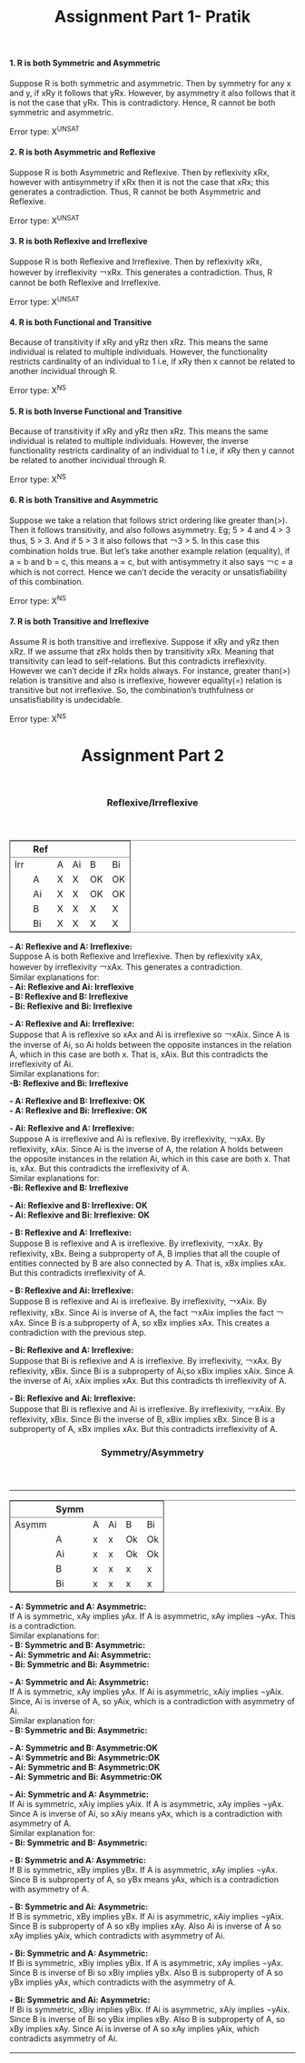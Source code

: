 <header>
  <h1>Assignment Part 1- Pratik</h1>
</header>

<h4>1. R is both Symmetric and Asymmetric</h4>

Suppose R is both symmetric and asymmetric. Then by symmetry for any x and y, if xRy it follows that yRx. 
However, by asymmetry it also follows that it is not the case that yRx. This is contradictory. Hence, R cannot be both symmetric and asymmetric.

Error type: X<sup>UNSAT</sup>

<h4>2. R is both Asymmetric and Reflexive</h4>

Suppose R is both Asymmetric and Reflexive. Then by reflexivity xRx, however with antisymmetry if xRx then it is not the case that xRx; this generates a contradiction.
Thus, R cannot be both Asymmetric and Reflexive.

Error type: X<sup>UNSAT</sup>

<h4>3. R is both Reflexive and Irreflexive</h4>

Suppose R is both Reflexive and Irreflexive. Then by reflexivity xRx, however by irreflexivity ￢xRx. This generates a contradiction.
Thus, R cannot be both Reflexive and Irreflexive.

Error type: X<sup>UNSAT</sup>

<h4>4. R is both Functional and Transitive</h4>

Because of transitivity if xRy and yRz then xRz. This means the same individual is related to multiple individuals. However, the functionality 
restricts cardinality of an individual to 1 i.e, if xRy then x cannot be related to another incividual through R. 

Error type: X<sup>NS</sup>

<h4>5. R is both Inverse Functional and Transitive</h4>

Because of transitivity if xRy and yRz then xRz. This means the same individual is related to multiple individuals. However, the inverse functionality 
restricts cardinality of an individual to 1 i.e, if xRy then y cannot be related to another incividual through R. 

Error type: X<sup>NS</sup>

<h4>6. R is both Transitive and Asymmetric</h4>

Suppose we take a relation that follows strict ordering like greater than(>). Then it follows transitivity, and also follows asymmetry. Eg; 5 > 4 and 4 > 3 thus, 5 > 3. And if 5 > 3 it also follows that ￢3 > 5. In this case this combination holds true.
But let’s take another example relation (equality), if a = b and b = c, this means a = c, but with antisymmetry it also says ￢c = a which is not correct. Hence we can’t decide the veracity or unsatisfiability of this combination.

Error type: X<sup>NS</sup>

<h4>7. R is both Transitive and Irreflexive</h4>

Assume R is both transitive and irreflexive.
Suppose if xRy and yRz then xRz.
If we assume that zRx holds then by transitivity xRx. Meaning that transitivity can lead to self-relations. But this contradicts irreflexivity. 
However we can’t decide if zRx holds always. 
For instance, greater than(>) relation is transitive and also is irreflexive, however equality(=) relation is transitive but not irreflexive.
So, the combination’s truthfulness or unsatisfiability is undecidable.

Error type: X<sup>NS</sup>


<header>
  <h1>Assignment Part 2</h1>
</header>

<header>
  <h3>Reflexive/Irreflexive</h3>
</header>

<table border="2" cellspacing="0" cellpadding="6" rules="groups" frame="hsides">
  
<colgroup>
<col  class="org-left" />

<col  class="org-left" />

<col  class="org-left" />

<col  class="org-left" />

<col  class="org-left" />

<col  class="org-left" />
</colgroup>
<thead>
<tr>
<th scope="col" class="org-left">&#xa0;</th>
<th scope="col" class="org-left">Ref</th>
<th scope="col" class="org-left">&#xa0;</th>
<th scope="col" class="org-left">&#xa0;</th>
<th scope="col" class="org-left">&#xa0;</th>
<th scope="col" class="org-left">&#xa0;</th>
</tr>
</thead>
<tbody>
<tr>
<td class="org-left">Irr</td>
<td class="org-left">&#xa0;</td>
<td class="org-left">A</td>
<td class="org-left">Ai</td>
<td class="org-left">B</td>
<td class="org-left">Bi</td>
</tr>

<tr>
<td class="org-left">&#xa0;</td>
<td class="org-left">A</td>
<td class="org-left">X</td>
<td class="org-left">X</td>
<td class="org-left">OK</td>
<td class="org-left">OK</td>
</tr>

<tr>
<td class="org-left">&#xa0;</td>
<td class="org-left">Ai</td>
<td class="org-left">X</td>
<td class="org-left">X</td>
<td class="org-left">OK</td>
<td class="org-left">OK</td>
</tr>

<tr>
<td class="org-left">&#xa0;</td>
<td class="org-left">B</td>
<td class="org-left">X</td>
<td class="org-left">X</td>
<td class="org-left">X</td>
<td class="org-left">X</td>
</tr>

<tr>
<td class="org-left">&#xa0;</td>
<td class="org-left">Bi</td>
<td class="org-left">X</td>
<td class="org-left">X</td>
<td class="org-left">X</td>
<td class="org-left">X</td>
</tr>
</tbody>
</table>


<a id="orgceec1a2"></a>

**- A: Reflexive and A: Irreflexive: <br>**
  Suppose A is both Reflexive and Irreflexive. Then by reflexivity xAx, however by irreflexivity ￢xAx. This generates a contradiction.<br>
  Similar explanations for:<br>
  **- Ai: Reflexive and Ai: Irreflexive<br>**
  **- B: Reflexive and B: Irreflexive<br>**
  **- Bi: Reflexive and Bi: Irreflexive<br>**
  
**- A: Reflexive and Ai: Irreflexive: <br>**
Suppose that A is reflexive so xAx and Ai is irreflexive so ￢xAix. Since A is the inverse of Ai, so Ai holds between the opposite instances in the relation A, which in this case are both x. That is, xAix. But this contradicts the irreflexivity of Ai.<br>
  Similar explanations for:<br>
  **-B: Reflexive and Bi: Irreflexive**

**- A: Reflexive and B: Irreflexive: OK<br>**
**- A: Reflexive and Bi: Irreflexive: OK<br>**

**- Ai: Reflexive and A: Irreflexive: <br>**
Suppose A is irreflexive and Ai is reflexive. By irreflexivity, ￢xAx. By reflexivity, xAix. Since Ai is the inverse of A, the relation A holds between the opposite instances in the relation Ai, which in this case are both x. That is, xAx. But this contradicts the irreflexivity of A.<br>
Similar explanations for:<br>
  **-Bi: Reflexive and B: Irreflexive**

**- Ai: Reflexive and B: Irreflexive: OK<br>**
**- Ai: Reflexive and Bi: Irreflexive: OK<br>**

**- B: Reflexive and A: Irreflexive: <br>**
Suppose B is reflexive and A is irreflexive. By irreflexivity, ￢xAx. By reflexivity, xBx. Being a subproperty of A, B implies that all the couple of entities connected by B are also connected by A. That is, xBx implies xAx. But this contradicts irreflexivity of A.<br>

**- B: Reflexive and Ai: Irreflexive: <br>**
Suppose B is reflexive and Ai is irreflexive. By irreflexivity, ￢xAix. By reflexivity, xBx. 
Since Ai is inverse of A, the fact ￢xAix implies the fact ￢xAx. 
Since B is a subproperty of A, so xBx implies xAx. This creates a contradiction with the previous step.

**- Bi: Reflexive and A: Irreflexive:<br>**
Suppose that Bi is reflexive and A is irreflexive. By irreflexivity, ￢xAx. By reflexivity, xBix. 
Since Bi is a subproperty of Ai,so xBix implies xAix. 
Since A the inverse of Ai, xAix implies xAx. But this contradicts th irreflexivity of A.

**- Bi: Reflexive and Ai: Irreflexive:<br>**
Suppose that Bi is reflexive and Ai is irreflexive. By irreflexivity, ￢xAix. By reflexivity, xBix. 
Since Bi the inverse of B, xBix implies xBx.
Since B is a subproperty of A, xBx implies xAx. But this contradicts irreflexivity of A.


<header>
  <h3>Symmetry/Asymmetry</h3>
</header>

<table border="2" cellspacing="0" cellpadding="6" rules="groups" frame="hsides">



<table border="2" cellspacing="0" cellpadding="6" rules="groups" frame="hsides">


<colgroup>
<col  class="org-left" />

<col  class="org-left" />

<col  class="org-left" />

<col  class="org-left" />

<col  class="org-left" />

<col  class="org-left" />
</colgroup>
<thead>
<tr>
<th scope="col" class="org-left"></th>
<th scope="col" class="org-left">Symm</th>
<th scope="col" class="org-left">&#xa0;</th>
<th scope="col" class="org-left">&#xa0;</th>
<th scope="col" class="org-left">&#xa0;</th>
<th scope="col" class="org-left">&#xa0;</th>
</tr>
</thead>
<tbody>
<tr>
<td class="org-left">Asymm</td>
<td class="org-left">&#xa0;</td>
<td class="org-left">A</td>
<td class="org-left">Ai</td>
<td class="org-left">B</td>
<td class="org-left">Bi</td>
</tr>

<tr>
<td class="org-left">&#xa0;</td>
<td class="org-left">A</td>
<td class="org-left">x</td>
<td class="org-left">x</td>
<td class="org-left">Ok</td>
<td class="org-left">Ok</td>
</tr>

<tr>
<td class="org-left">&#xa0;</td>
<td class="org-left">Ai</td>
<td class="org-left">x</td>
<td class="org-left">x</td>
<td class="org-left">Ok</td>
<td class="org-left">Ok</td>
</tr>

<tr>
<td class="org-left">&#xa0;</td>
<td class="org-left">B</td>
<td class="org-left">x</td>
<td class="org-left">x</td>
<td class="org-left">x</td>
<td class="org-left">x</td>
</tr>

<tr>
<td class="org-left">&#xa0;</td>
<td class="org-left">Bi</td>
<td class="org-left">x</td>
<td class="org-left">x</td>
<td class="org-left">x</td>
<td class="org-left">x</td>
</tr>
</tbody>
</table>

<table border="2" cellspacing="0" cellpadding="6" rules="groups" frame="hsides">

<a id="org9d8084e"></a>

**- A: Symmetric and A: Asymmetric:<br>**
If A is symmetric, xAy implies yAx. If A is asymmetric, xAy implies ¬yAx. This is a contradiction.<br>
Similar explanations for:<br>
**- B: Symmetric and B: Asymmetric:<br>**
**- Ai: Symmetric and Ai: Asymmetric:<br>**
**- Bi: Symmetric and Bi: Asymmetric:<br>**

**- A: Symmetric and Ai: Asymmetric:<br>**
If A is symmetric, xAy implies yAx. If Ai is asymmetric, xAiy implies ¬yAix. Since, Ai is inverse of A, so yAix, which is a contradiction with asymmetry of Ai.<br>
Similar explanation for:<br>
**- B: Symmetric and Bi: Asymmetric:<br>**

**- A: Symmetric and B: Asymmetric:OK<br>**
**- A: Symmetric and Bi: Asymmetric:OK<br>**
**- Ai: Symmetric and B: Asymmetric:OK<br>**
**- Ai: Symmetric and Bi: Asymmetric:OK<br>**

**- Ai: Symmetric and A: Asymmetric:<br>**
If Ai is symmetric, xAiy implies yAix. If A is asymmetric, xAy implies ¬yAx. Since A is inverse of Ai, so xAiy means yAx, which is a contradiction with asymmetry of A.<br>
Similar explanation for:<br>
**- Bi: Symmetric and B: Asymmetric:<br>**

**- B: Symmetric and A: Asymmetric:<br>**
If B is symmetric, xBy implies yBx. If A is asymmetric, xAy implies ¬yAx. Since B is subproperty of A, so yBx means yAx, which is a contradiction with asymmetry of A.

**- B: Symmetric and Ai: Asymmetric:<br>**
If B is symmetric, xBy implies yBx. If Ai is asymmetric, xAiy implies ¬yAix. 
Since B is subproperty of A so xBy implies xAy. Also Ai is inverse of A so xAy implies yAix, which contradicts with asymmetry of Ai.

**- Bi: Symmetric and A: Asymmetric:<br>**
If Bi is symmetric, xBiy implies yBix. If A is asymmetric, xAy implies ¬yAx.
Since B is inverse of Bi so xBiy implies yBx. Also B is subproperty of A so yBx implies yAx, which contradicts with the asymmetry of A.

**- Bi: Symmetric and Ai: Asymmetric:<br>**
If Bi is symmetric, xBiy implies yBix. If Ai is asymmetric, xAiy implies ¬yAix.
Since B is inverse of Bi so yBix implies xBy. Also B is subproperty of A, so xBy implies xAy. Since Ai is inverse of A so xAy implies yAix, which contradicts asymmetry of Ai.
